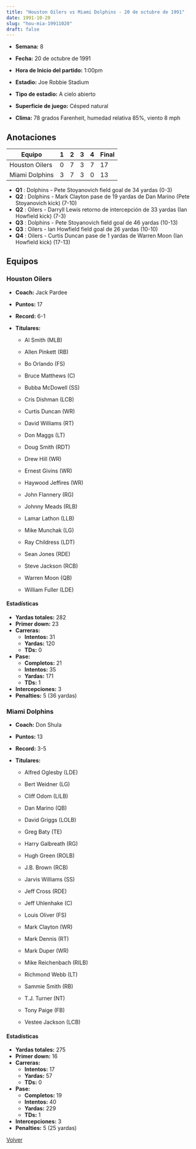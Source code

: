 ```yaml
---
title: "Houston Oilers vs Miami Dolphins - 20 de octubre de 1991"
date: 1991-10-20
slug: "hou-mia-19911020"
draft: false
---
```


* **Semana:** 8
* **Fecha:** 20 de octubre de 1991

* **Hora de Inicio del partido:** 1:00pm
* **Estadio:** Joe Robbie Stadium
* **Tipo de estadio:** A cielo abierto
* **Superficie de juego:** Césped natural
* **Clima:** 78 grados Farenheit, humedad relativa 85%, viento 8 mph





## Anotaciones
| Equipo | 1 | 2 | 3 | 4 | Final |
|--------|---|---|---|---|-------|
| Houston Oilers  | 0 | 7 | 3 | 7  | 17 |
| Miami Dolphins  | 3 | 7 | 3 | 0  | 13 |
* **Q1** : Dolphins - Pete Stoyanovich field goal de 34 yardas (0-3)
* **Q2** : Dolphins - Mark Clayton pase de 19 yardas de Dan Marino (Pete Stoyanovich kick) (7-10)
* **Q2** : Oilers - Darryll Lewis retorno de intercepción de 33 yardas (Ian Howfield kick) (7-3)
* **Q3** : Dolphins - Pete Stoyanovich field goal de 46 yardas (10-13)
* **Q3** : Oilers - Ian Howfield field goal de 26 yardas (10-10)
* **Q4** : Oilers - Curtis Duncan pase de 1 yardas de Warren Moon (Ian Howfield kick) (17-13)


## Equipos


### Houston Oilers
* **Coach:** Jack Pardee
* **Puntos:** 17
* **Record:** 6-1
* **Titulares:** 

  * Al Smith (MLB) 

  * Allen Pinkett (RB) 

  * Bo Orlando (FS) 

  * Bruce Matthews (C) 

  * Bubba McDowell (SS) 

  * Cris Dishman (LCB) 

  * Curtis Duncan (WR) 

  * David Williams (RT) 

  * Don Maggs (LT) 

  * Doug Smith (RDT) 

  * Drew Hill (WR) 

  * Ernest Givins (WR) 

  * Haywood Jeffires (WR) 

  * John Flannery (RG) 

  * Johnny Meads (RLB) 

  * Lamar Lathon (LLB) 

  * Mike Munchak (LG) 

  * Ray Childress (LDT) 

  * Sean Jones (RDE) 

  * Steve Jackson (RCB) 

  * Warren Moon (QB) 

  * William Fuller (LDE) 

#### Estadísticas
* **Yardas totales:** 282
* **Primer down:** 23
* **Carreras:**
  * **Intentos:** 31
  * **Yardas:** 120
  * **TDs:** 0
* **Pase:**
  * **Completos:** 21
  * **Intentos:** 35
  * **Yardas:** 171
  * **TDs:** 1
* **Intercepciones:** 3
* **Penalties:** 5 (36 yardas)

### Miami Dolphins
* **Coach:** Don Shula
* **Puntos:** 13
* **Record:** 3-5
* **Titulares:** 

  * Alfred Oglesby (LDE) 

  * Bert Weidner (LG) 

  * Cliff Odom (LILB) 

  * Dan Marino (QB) 

  * David Griggs (LOLB) 

  * Greg Baty (TE) 

  * Harry Galbreath (RG) 

  * Hugh Green (ROLB) 

  * J.B. Brown (RCB) 

  * Jarvis Williams (SS) 

  * Jeff Cross (RDE) 

  * Jeff Uhlenhake (C) 

  * Louis Oliver (FS) 

  * Mark Clayton (WR) 

  * Mark Dennis (RT) 

  * Mark Duper (WR) 

  * Mike Reichenbach (RILB) 

  * Richmond Webb (LT) 

  * Sammie Smith (RB) 

  * T.J. Turner (NT) 

  * Tony Paige (FB) 

  * Vestee Jackson (LCB) 

#### Estadísticas
* **Yardas totales:** 275
* **Primer down:** 16
* **Carreras:**
  * **Intentos:** 17
  * **Yardas:** 57
  * **TDs:** 0
* **Pase:**
  * **Completos:** 19
  * **Intentos:** 40
  * **Yardas:** 229
  * **TDs:** 1
* **Intercepciones:** 3
* **Penalties:** 5 (25 yardas)


[Volver](/historia/1991)
